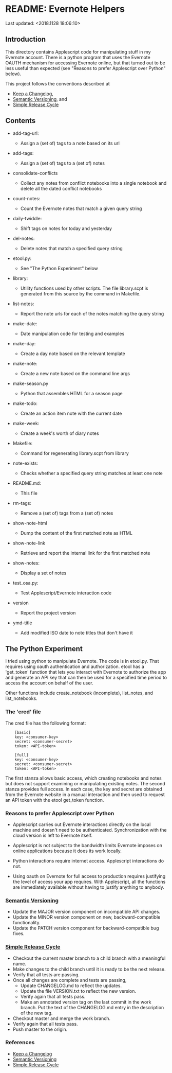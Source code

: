 # README: Evernote Helpers
Last updated: <2018.1128 18:06:10>


## Introduction

This directory contains Applescript code for manipulating stuff in my
Evernote account. There is a python program that uses the Evernote OAUTH
mechanism for accessing Evernote online, but that turned out to be less
useful than expected (see "Reasons to prefer Applescript over Python"
below).

This project follows the conventions described at

  * [Keep a Changelog](https://keepachangelog.com/en/1.0.0/),
  * [Semantic Versioning](https://semver.org/), and
  * [Simple Release Cycle](https://tinyurl.com/ycyjojez)

## Contents

 * add-tag-url:
    * Assign a (set of) tags to a note based on its url

 * add-tags:
    * Assign a (set of) tags to a (set of) notes

 * consolidate-conflicts
    * Collect any notes from conflict notebooks into a single notebook and
      delete all the dated conflict notebooks

 * count-notes:
    * Count the Evernote notes that match a given query string

 * daily-twiddle:
    * Shift tags on notes for today and yesterday

 * del-notes:
    * Delete notes that match a specified query string

 * etool.py:
    * See "The Python Experiment" below

 * library:
    * Utility functions used by other scripts. The file library.scpt is
      generated from this source by the command in Makefile.

 * list-notes:
    * Report the note urls for each of the notes matching the query string

 * make-date:
    * Date manipulation code for testing and examples

 * make-day:
    * Create a day note based on the relevant template

 * make-note:
    * Create a new note based on the command line args

 * make-season.py
    * Python that assembles HTML for a season page

 * make-todo:
    * Create an action item note with the current date

 * make-week:
    * Create a week's worth of diary notes

 * Makefile:
    * Command for regenerating library.scpt from library

 * note-exists:
    * Checks whether a specified query string matches at least one note

 * README.md:
    * This file

 * rm-tags:
    * Remove a (set of) tags from a (set of) notes

 * show-note-html
    * Dump the content of the first matched note as HTML

 * show-note-link
    * Retrieve and report the internal link for the first matched note

 * show-notes:
    * Display a set of notes

 * test_osa.py:
    * Test Applescript/Evernote interaction code

 * version
    * Report the project version

 * ymd-title
    * Add modified ISO date to note titles that don't have it


## The Python Experiment

I tried using python to manipulate Evernote. The code is in etool.py. That
requires using oauth authentication and authorization. etool has a
'get_token' function that lets you interact with Evernote to authorize the
app and generate an API key that can then be used for a specified time
period to access the account on behalf of the user.

Other functions include create_notebook (incomplete), list_notes, and
list_notebooks.


### The 'cred' file

The cred file has the following format:

        [basic]
        key: <consumer-key>
        secret: <consumer-secret>
        token: <API-token>

        [full]
        key: <consumer-key>
        secret: <consumer-secret>
        token: <API-token>

The first stanza allows basic access, which creating notebooks and notes
but does not support examining or manipulating existing notes. The second
stanza provides full access. In each case, the key and secret are obtained
from the Evernote website in a manual interaction and then used to request
an API token with the etool get_token function.


### Reasons to prefer Applescript over Python

 * Applescript carries out Evernote interactions directly on the local
   machine and doesn't need to be authenticated. Synchronization with the
   cloud version is left to Evernote itself.

 * Applescript is not subject to the bandwidth limits Evernote imposes on
   online applications because it does its work locally.

 * Python interactions require internet access. Applescript interactions do
   not.

 * Using oauth on Evernote for full access to production requires
   justifying the level of access your app requires. With Applescript, all
   the functions are immediately available without having to justify
   anything to anybody.


### [Semantic Versioning](https://semver.org/)

  * Update the MAJOR version component on incompatible API changes.
  * Update the MINOR version component on new, backward-compatible
    functionality.
  * Update the PATCH version component for backward-compatible bug fixes.


### [Simple Release Cycle](https://tinyurl.com/ycyjojez)

  * Checkout the current master branch to a child branch with a meaningful
    name.
  * Make changes to the child branch until it is ready to be the next
    release.
  * Verify that all tests are passing.
  * Once all changes are complete and tests are passing,
      * Update CHANGELOG.md to reflect the updates.
      * Update the file VERSION.txt to reflect the new version.
      * Verify again that all tests pass.
      * Make an annotated version tag on the last commit in the work
        branch. Put the text of the CHANGELOG.md entry in the description
        of the new tag.
  * Checkout master and merge the work branch.
  * Verify again that all tests pass.
  * Push master to the origin.


### References

  * [Keep a Changelog](https://keepachangelog.com/en/1.0.0/)
  * [Semantic Versioning](https://semver.org/)
  * [Simple Release Cycle](https://tinyurl.com/ycyjojez)
